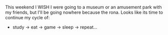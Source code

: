 This weekend I WISH I were going to a museum or an amusement park with my friends, but I'll be going nowhere because the rona. Looks like its time to continue my cycle of:
*  study -> eat -> game -> sleep -> repeat...
